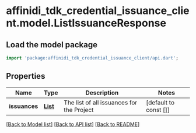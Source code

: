 # affinidi_tdk_credential_issuance_client.model.ListIssuanceResponse

## Load the model package

```dart
import 'package:affinidi_tdk_credential_issuance_client/api.dart';
```

## Properties

| Name          | Type                                                                                  | Description                               | Notes                 |
| ------------- | ------------------------------------------------------------------------------------- | ----------------------------------------- | --------------------- |
| **issuances** | [**List<ListIssuanceResponseIssuancesInner>**](ListIssuanceResponseIssuancesInner.md) | The list of all issuances for the Project | [default to const []] |

[[Back to Model list]](../README.md#documentation-for-models) [[Back to API list]](../README.md#documentation-for-api-endpoints) [[Back to README]](../README.md)
